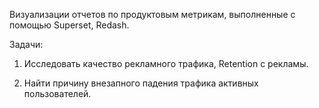 Визуализации отчетов по продуктовым метрикам, выполненные с помощью Superset, Redash.

Задачи:

1. Исследовать качество рекламного трафика,  Retention с рекламы.

2. Найти причину внезапного падения трафика активных пользователей.
